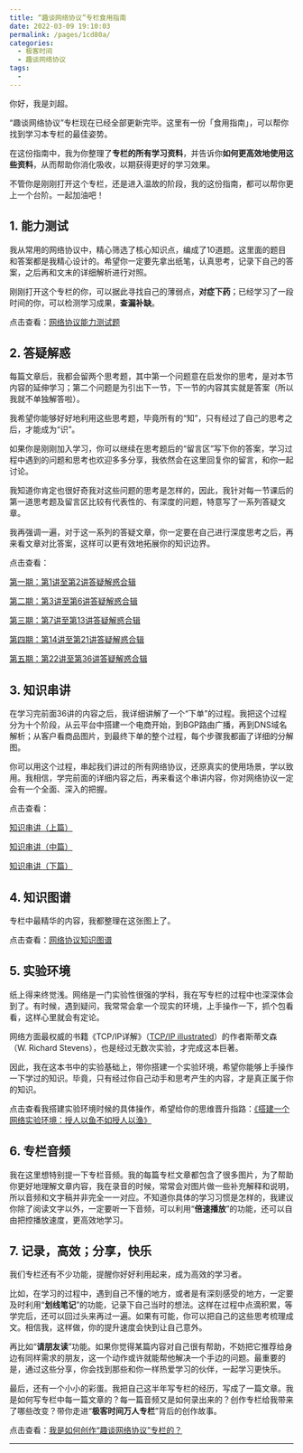 ```yaml
---
title: “趣谈网络协议”专栏食用指南
date: 2022-03-09 19:10:03
permalink: /pages/1cd80a/
categories:
  - 极客时间
  - 趣谈网络协议
tags:
  - 
---
```

<p>你好，我是刘超。</p><p>“趣谈网络协议”专栏现在已经全部更新完毕。这里有一份<span class="orange">「食用指南」</span>，可以帮你找到学习本专栏的最佳姿势。</p><p>在这份指南中，我为你整理了<strong>专栏的所有学习资料</strong>，并告诉你<strong>如何更高效地使用这些资料</strong>，从而帮助你消化吸收，以期获得更好的学习效果。</p><p>不管你是刚刚打开这个专栏，还是进入温故的阶段，我的这份指南，都可以帮你更上一个台阶。一起加油吧！</p><h2><span class="orange">1. 能力测试</span></h2><p>我从常用的网络协议中，精心筛选了核心知识点，编成了10道题。这里面的题目和答案都是我精心设计的。希望你一定要先拿出纸笔，认真思考，记录下自己的答案，之后再和文末的详细解析进行对照。</p><p>刚刚打开这个专栏的你，可以据此寻找自己的薄弱点，<strong>对症下药</strong>；已经学习了一段时间的你，可以检测学习成果，<strong>查漏补缺</strong>。</p><p>点击查看：<a href="https://time.geekbang.org/column/article/14384">网络协议能力测试题</a></p><h2><span class="orange">2. 答疑解惑</span></h2><p>每篇文章后，我都会留两个思考题，其中第一个问题意在启发你的思考，是对本节内容的延伸学习；第二个问题是为引出下一节，下一节的内容其实就是答案（所以我就不单独解答啦）。</p><p>我希望你能够好好地利用这些思考题，毕竟所有的“知”，只有经过了自己的思考之后，才能成为“识”。</p><p>如果你是刚刚加入学习，你可以继续在思考题后的“留言区”写下你的答案，学习过程中遇到的问题和思考也欢迎多多分享，我依然会在这里回复你的留言，和你一起讨论。</p><!-- [[[read_end]]] --><p>我知道你肯定也很好奇我对这些问题的思考是怎样的，因此，我针对每一节课后的第一道思考题及留言区比较有代表性的、有深度的问题，特意写了一系列答疑文章。</p><p>我再强调一遍，对于这一系列的答疑文章，你一定要在自己进行深度思考之后，再来看文章对比答案，这样可以更有效地拓展你的知识边界。</p><p>点击查看：</p><p><a href="https://time.geekbang.org/column/article/13520">第一期：第1讲至第2讲答疑解惑合辑</a></p><p><a href="https://time.geekbang.org/column/article/13847">第二期：第3讲至第6讲答疑解惑合辑</a></p><p><a href="https://time.geekbang.org/column/article/14028">第三期：第7讲至第13讲答疑解惑合辑</a></p><p><a href="https://time.geekbang.org/column/article/14194">第四期：第14讲至第21讲答疑解惑合辑</a></p><p><a href="https://time.geekbang.org/column/article/14381">第五期：第22讲至第36讲答疑解惑合辑</a></p><h2><span class="orange">3. 知识串讲</span></h2><p>在学习完前面36讲的内容之后，我详细讲解了一个“下单”的过程。我把这个过程分为十个阶段，从云平台中搭建一个电商开始，到BGP路由广播，再到DNS域名解析；从客户看商品图片，到最终下单的整个过程，每个步骤我都画了详细的分解图。</p><p>你可以用这个过程，串起我们讲过的所有网络协议，还原真实的使用场景，学以致用。我相信，学完前面的详细内容之后，再来看这个串讲内容，你对网络协议一定会有一个全面、深入的把握。</p><p>点击查看：</p><p><a href="https://time.geekbang.org/column/article/12991">知识串讲（上篇）</a></p><p><a href="https://time.geekbang.org/column/article/12996">知识串讲（中篇）</a></p><p><a href="https://time.geekbang.org/column/article/13099">知识串讲（下篇）</a></p><h2><span class="orange">4. 知识图谱</span></h2><p>专栏中最精华的内容，我都整理在这张图上了。</p><p>点击查看：<a href="https://time.geekbang.org/column/article/14905">网络协议知识图谱</a></p><h2><span class="orange">5. 实验环境</span></h2><p>纸上得来终觉浅。网络是一门实验性很强的学科，我在写专栏的过程中也深深体会到了。有时候，遇到疑问，我常常会拿一个现实的环境，上手操作一下，抓个包看看，这样心里就会有定论。</p><p>网络方面最权威的书籍《TCP/IP详解》（<a href="https://book.douban.com/subject/1741925/">TCP/IP illustrated</a>）的作者斯蒂文森（W. Richard Stevens），也是经过无数次实验，才完成这本巨著。</p><p>因此，我在这本书中的实验基础上，带你搭建一个实验环境，希望你能够上手操作一下学过的知识。毕竟，只有经过你自己动手和思考产生的内容，才是真正属于你的知识。</p><p>点击查看我搭建实验环境时候的具体操作，希望给你的思维晋升指路：<a href="https://time.geekbang.org/column/article/13124">《搭建一个网络实验环境：授人以鱼不如授人以渔》</a></p><h2><span class="orange">6. 专栏音频</span></h2><p>我在这里想特别提一下专栏音频。我的每篇专栏文章都包含了很多图片，为了帮助你更好地理解文章内容，我在录音的时候，常常会对图片做一些补充解释和说明，所以音频和文字稿并非完全一一对应。不知道你具体的学习习惯是怎样的，我建议你除了阅读文字以外，一定要听一下音频，可以利用“<strong>倍速播放</strong>”的功能，还可以自由把控播放速度，更高效地学习。</p><h2><span class="orange">7. 记录，高效；分享，快乐</span></h2><p>我们专栏还有不少功能，提醒你好好利用起来，成为高效的学习者。</p><p>比如，在学习的过程中，遇到自己不懂的地方，或者是有深刻感受的地方，一定要及时利用“<strong>划线笔记</strong>”的功能，记录下自己当时的想法。这样在过程中点滴积累，等学完后，还可以回过头来再过一遍。如果有可能，你可以把自己的这些思考梳理成文。相信我，这样做，你的提升速度会快到让自己意外。</p><p>再比如“<strong>请朋友读</strong>”功能。如果你觉得某篇内容对自己很有帮助，不妨把它推荐给身边有同样需求的朋友，这一个动作或许就能帮他解决一个手边的问题。最重要的是，通过这些分享，你会找到那些和你一样热爱学习的伙伴，一起学习更快乐。</p><p>最后，还有一个小小的<span class="orange">彩蛋</span>。我把自己这半年写专栏的经历，写成了一篇文章。我是如何写专栏中每一篇文章的？每一篇音频又是如何录出来的？创作专栏给我带来了哪些改变？带你走进“<strong>极客时间万人专栏</strong>”背后的创作故事。</p><p>点击查看：<a href="https://time.geekbang.org/column/article/17846">我是如何创作“趣谈网络协议”专栏的？</a></p><hr>
